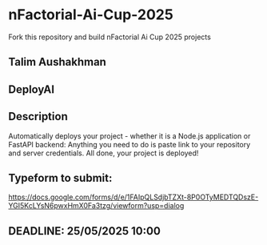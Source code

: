 # nFactorial-Ai-Cup-2025
Fork this repository and build nFactorial Ai Cup 2025 projects 

## Talim Aushakhman

## DeployAI

## Description
Automatically deploys your project - whether it is a Node.js application or FastAPI backend: Anything you need to do is paste link to your repository and server credentials. 
All done, your project is deployed!


## Typeform to submit:
https://docs.google.com/forms/d/e/1FAIpQLSdjbTZXt-8P0OTyMEDTQDszE-YGI5KcLYsN6pwxHmX0Fa3tzg/viewform?usp=dialog

## DEADLINE: 25/05/2025 10:00
